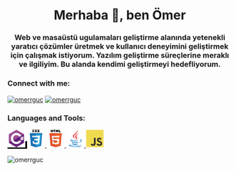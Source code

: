 <h1 align="center">Merhaba 👋, ben Ömer</h1>
<h3 align="center">Web ve masaüstü ugulamaları geliştirme alanında yetenekli yaratıcı çözümler üretmek ve kullanıcı deneyimini geliştirmek için çalışmak istiyorum. Yazılım geliştirme süreçlerine meraklı ve ilgiliyim. Bu alanda kendimi geliştirmeyi hedefliyorum.</h3>

<h3 align="left">Connect with me:</h3>
<p align="left">
<a href="https://linkedin.com/in/omerrguc" target="blank"><img align="center" src="https://raw.githubusercontent.com/rahuldkjain/github-profile-readme-generator/master/src/images/icons/Social/linked-in-alt.svg" alt="omerrguc" height="30" width="40" /></a>
<a href="https://instagram.com/omerrguc" target="blank"><img align="center" src="https://raw.githubusercontent.com/rahuldkjain/github-profile-readme-generator/master/src/images/icons/Social/instagram.svg" alt="omerrguc" height="30" width="40" /></a>
</p>

<h3 align="left">Languages and Tools:</h3>
<p align="left"> <a href="https://www.w3schools.com/cs/" target="_blank" rel="noreferrer" style="background-color: #000000; "> <img src="https://raw.githubusercontent.com/devicons/devicon/master/icons/csharp/csharp-original.svg" alt="csharp" width="40" height="40"/> </a> <a href="https://www.w3schools.com/css/" target="_blank" rel="noreferrer"> <img src="https://raw.githubusercontent.com/devicons/devicon/master/icons/css3/css3-original-wordmark.svg" alt="css3" width="40" height="40"/> </a> <a href="https://www.w3.org/html/" target="_blank" rel="noreferrer"> <img src="https://raw.githubusercontent.com/devicons/devicon/master/icons/html5/html5-original-wordmark.svg" alt="html5" width="40" height="40"/> </a> <a href="https://www.java.com" target="_blank" rel="noreferrer"> <img src="https://raw.githubusercontent.com/devicons/devicon/master/icons/java/java-original.svg" alt="java" width="40" height="40"/> </a> <a href="https://developer.mozilla.org/en-US/docs/Web/JavaScript" target="_blank" rel="noreferrer"> <img src="https://raw.githubusercontent.com/devicons/devicon/master/icons/javascript/javascript-original.svg" alt="javascript" width="40" height="40"/> </a> </p>

<p><img align="center" src="https://github-readme-stats.vercel.app/api/top-langs?username=omerrguc&show_icons=true&locale=en&layout=compact" alt="omerrguc" /></p>
